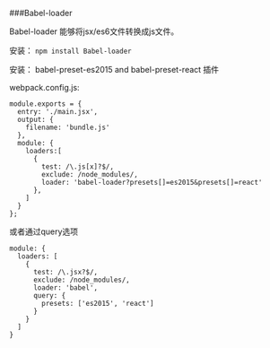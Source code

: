 ###Babel-loader

Babel-loader 能够将jsx/es6文件转换成js文件。

安装： `npm install Babel-loader`

安装： babel-preset-es2015 and babel-preset-react 插件

webpack.config.js:

```
module.exports = {
  entry: './main.jsx',
  output: {
    filename: 'bundle.js'
  },
  module: {
    loaders:[
      {
        test: /\.js[x]?$/,
        exclude: /node_modules/,
        loader: 'babel-loader?presets[]=es2015&presets[]=react'
      },
    ]
  }
};
```
或者通过query选项

```
module: {
  loaders: [
    {
      test: /\.jsx?$/,
      exclude: /node_modules/,
      loader: 'babel',
      query: {
        presets: ['es2015', 'react']
      }
    }
  ]
}
```
